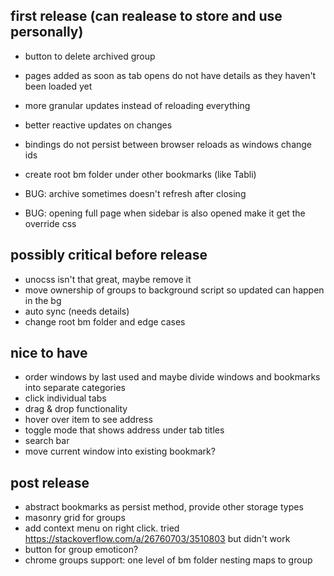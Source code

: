 ## first release (can realease to store and use personally)
- button to delete archived group
- pages added as soon as tab opens do not have details as they haven't been loaded yet
- more granular updates instead of reloading everything
- better reactive updates on changes
- bindings do not persist between browser reloads as windows change ids
- create root bm folder under other bookmarks (like Tabli)
  
- BUG: archive sometimes doesn't refresh after closing
- BUG: opening full page when sidebar is also opened make it get the override css

## possibly critical before release
- unocss isn't that great, maybe remove it
- move ownership of groups to background script so updated can happen in the bg
- auto sync (needs details)
- change root bm folder and edge cases

## nice to have
- order windows by last used and maybe divide windows and bookmarks into separate categories
- click individual tabs
- drag & drop functionality
- hover over item to see address
- toggle mode that shows address under tab titles
- search bar
- move current window into existing bookmark?

## post release
- abstract bookmarks as persist method, provide other storage types
- masonry grid for groups
- add context menu on right click. tried https://stackoverflow.com/a/26760703/3510803 but didn't work 
- button for group emoticon?
- chrome groups support: one level of bm folder nesting maps to group
